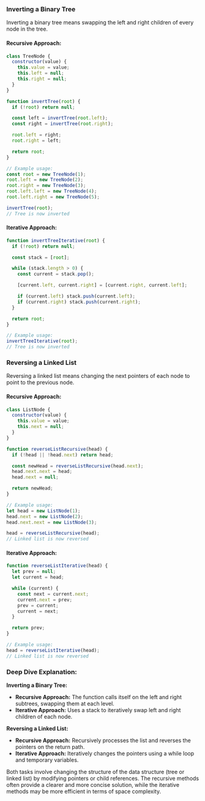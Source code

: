 ### Inverting a Binary Tree

Inverting a binary tree means swapping the left and right children of every node in the tree.

#### Recursive Approach:

```javascript
class TreeNode {
  constructor(value) {
    this.value = value;
    this.left = null;
    this.right = null;
  }
}

function invertTree(root) {
  if (!root) return null;

  const left = invertTree(root.left);
  const right = invertTree(root.right);

  root.left = right;
  root.right = left;

  return root;
}

// Example usage:
const root = new TreeNode(1);
root.left = new TreeNode(2);
root.right = new TreeNode(3);
root.left.left = new TreeNode(4);
root.left.right = new TreeNode(5);

invertTree(root);
// Tree is now inverted
```

#### Iterative Approach:

```javascript
function invertTreeIterative(root) {
  if (!root) return null;

  const stack = [root];

  while (stack.length > 0) {
    const current = stack.pop();

    [current.left, current.right] = [current.right, current.left];

    if (current.left) stack.push(current.left);
    if (current.right) stack.push(current.right);
  }

  return root;
}

// Example usage:
invertTreeIterative(root);
// Tree is now inverted
```

### Reversing a Linked List

Reversing a linked list means changing the next pointers of each node to point to the previous node.

#### Recursive Approach:

```javascript
class ListNode {
  constructor(value) {
    this.value = value;
    this.next = null;
  }
}

function reverseListRecursive(head) {
  if (!head || !head.next) return head;

  const newHead = reverseListRecursive(head.next);
  head.next.next = head;
  head.next = null;

  return newHead;
}

// Example usage:
let head = new ListNode(1);
head.next = new ListNode(2);
head.next.next = new ListNode(3);

head = reverseListRecursive(head);
// Linked list is now reversed
```

#### Iterative Approach:

```javascript
function reverseListIterative(head) {
  let prev = null;
  let current = head;

  while (current) {
    const next = current.next;
    current.next = prev;
    prev = current;
    current = next;
  }

  return prev;
}

// Example usage:
head = reverseListIterative(head);
// Linked list is now reversed
```

### Deep Dive Explanation:

**Inverting a Binary Tree:**
- **Recursive Approach:** The function calls itself on the left and right subtrees, swapping them at each level.
- **Iterative Approach:** Uses a stack to iteratively swap left and right children of each node.

**Reversing a Linked List:**
- **Recursive Approach:** Recursively processes the list and reverses the pointers on the return path.
- **Iterative Approach:** Iteratively changes the pointers using a while loop and temporary variables.

Both tasks involve changing the structure of the data structure (tree or linked list) by modifying pointers or child references. The recursive methods often provide a clearer and more concise solution, while the iterative methods may be more efficient in terms of space complexity.